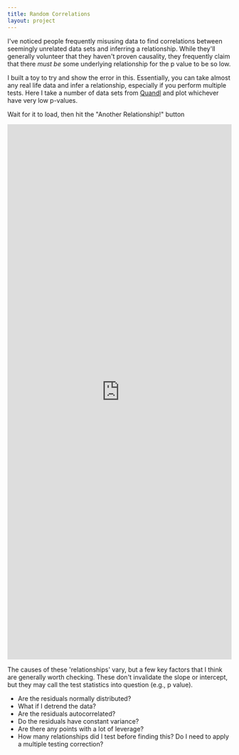 ```yaml
---
title: Random Correlations
layout: project
---
```

I've noticed people frequently misusing data to find correlations between seemingly unrelated data sets and inferring a relationship. While they'll generally volunteer that they haven't proven causality, they frequently claim that there *must be* some underlying relationship for the p value to be so low. 

I built a toy to try and show the error in this. Essentially, you can take almost any real life data and infer a relationship, especially if you perform multiple tests. Here I take a number of data sets from [Quandl](http://quandl.com) and plot whichever have very low p-values.

Wait for it to load, then hit the "Another Relationship!" button

<iframe id="shinyframe" width="100%" height="1200px" frameborder="0" src="https://sameermanek.shinyapps.io/Correlations/"></iframe>
 
The causes of these 'relationships' vary, but a few key factors that I think are generally worth checking. These don't invalidate the slope or intercept, but they may call the test statistics into question (e.g., p value). 

* Are the residuals normally distributed?
* What if I detrend the data?
* Are the residuals autocorrelated?
* Do the residuals have constant variance?
* Are there any points with a lot of leverage?
* How many relationships did I test before finding this? Do I need to apply a multiple testing correction?